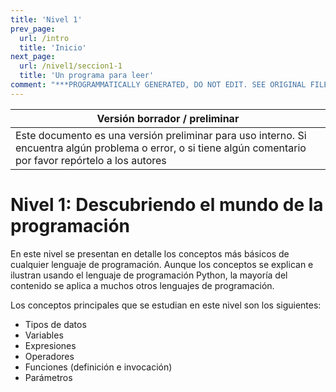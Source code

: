 ```yaml
---
title: 'Nivel 1'
prev_page:
  url: /intro
  title: 'Inicio'
next_page:
  url: /nivel1/seccion1-1
  title: 'Un programa para leer'
comment: "***PROGRAMMATICALLY GENERATED, DO NOT EDIT. SEE ORIGINAL FILES IN /content***"
---
```

Versión borrador / preliminar |
-------------------|
Este documento es una versión preliminar para uso interno. Si encuentra algún problema o error, o si tiene algún comentario por favor repórtelo a los autores|



# Nivel 1: Descubriendo el mundo de la programación

En este nivel se presentan en detalle los conceptos más básicos de cualquier lenguaje de programación. Aunque los conceptos se explican e ilustran usando el lenguaje de programación Python, la mayoría del contenido se aplica a muchos otros lenguajes de programación.

Los conceptos principales que se estudian en este nivel son los siguientes:

* Tipos de datos
* Variables
* Expresiones
* Operadores
* Funciones (definición e invocación)
* Parámetros
